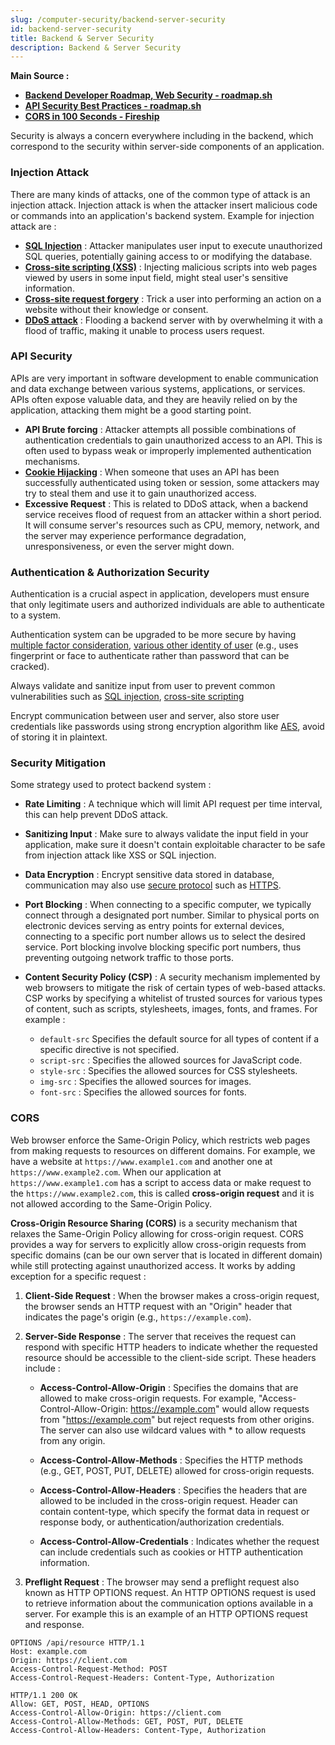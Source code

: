 ```yaml
---
slug: /computer-security/backend-server-security
id: backend-server-security
title: Backend & Server Security
description: Backend & Server Security
---
```


**Main Source :**

- **[Backend Developer Roadmap, Web Security - roadmap.sh](https://roadmap.sh/backend)**
- **[API Security Best Practices - roadmap.sh](https://roadmap.sh/best-practices/api-security)**
- **[CORS in 100 Seconds - Fireship](https://youtu.be/4KHiSt0oLJ0?si=YOAgWDaYEHJRCFoH)**

Security is always a concern everywhere including in the backend, which correspond to the security within server-side components of an application.

### Injection Attack

There are many kinds of attacks, one of the common type of attack is an injection attack. Injection attack is when the attacker insert malicious code or commands into an application's backend system. Example for injection attack are :

- **[SQL Injection](/computer-security/web-security#sql-injection)** : Attacker manipulates user input to execute unauthorized SQL queries, potentially gaining access to or modifying the database.
- **[Cross-site scripting (XSS)](/computer-security/web-security#cross-site-scripting-xss)** : Injecting malicious scripts into web pages viewed by users in some input field, might steal user's sensitive information.
- **[Cross-site request forgery](/computer-security/web-security#cross-site-request-forgery)** : Trick a user into performing an action on a website without their knowledge or consent.
- **[DDoS attack](/computer-security/network-security#ddos-attack)** : Flooding a backend server with by overwhelming it with a flood of traffic, making it unable to process users request.

### API Security

APIs are very important in software development to enable communication and data exchange between various systems, applications, or services. APIs often expose valuable data, and they are heavily relied on by the application, attacking them might be a good starting point.

- **API Brute forcing** : Attacker attempts all possible combinations of authentication credentials to gain unauthorized access to an API. This is often used to bypass weak or improperly implemented authentication mechanisms.
- **[Cookie Hijacking](/computer-security/web-security#cookie-hijacking)** : When someone that uses an API has been successfully authenticated using token or session, some attackers may try to steal them and use it to gain unauthorized access.
- **Excessive Request** : This is related to DDoS attack, when a backend service receives flood of request from an attacker within a short period. It will consume server's resources such as CPU, memory, network, and the server may experience performance degradation, unresponsiveness, or even the server might down.

### Authentication & Authorization Security

Authentication is a crucial aspect in application, developers must ensure that only legitimate users and authorized individuals are able to authenticate to a system.

Authentication system can be upgraded to be more secure by having [multiple factor consideration](/backend-development/authentication#authentication-factor-number), [various other identity of user](/backend-development/authentication#authentication-factor) (e.g., uses fingerprint or face to authenticate rather than password that can be cracked).

Always validate and sanitize input from user to prevent common vulnerabilities such as [SQL injection](/computer-security/web-security#sql-injection), [cross-site scripting](/computer-security/web-security#cross-site-scripting-xss)

Encrypt communication between user and server, also store user credentials like passwords using strong encryption algorithm like [AES](/computer-security/aes), avoid of storing it in plaintext.

### Security Mitigation

Some strategy used to protect backend system :

- **Rate Limiting** : A technique which will limit API request per time interval, this can help prevent DDoS attack.
- **Sanitizing Input** : Make sure to always validate the input field in your application, make sure it doesn't contain exploitable character to be safe from injection attack like XSS or SQL injection.
- **Data Encryption** : Encrypt sensitive data stored in database, communication may also use [secure protocol](/computer-networking/network-encryption) such as [HTTPS](/computer-networking/http-https#https).
- **Port Blocking** : When connecting to a specific computer, we typically connect through a designated port number. Similar to physical ports on electronic devices serving as entry points for external devices, connecting to a specific port number allows us to select the desired service. Port blocking involve blocking specific port numbers, thus preventing outgoing network traffic to those ports.
- **Content Security Policy (CSP)** : A security mechanism implemented by web browsers to mitigate the risk of certain types of web-based attacks. CSP works by specifying a whitelist of trusted sources for various types of content, such as scripts, stylesheets, images, fonts, and frames. For example :

  - `default-src` Specifies the default source for all types of content if a specific directive is not specified.
  - `script-src` : Specifies the allowed sources for JavaScript code.
  - `style-src` : Specifies the allowed sources for CSS stylesheets.
  - `img-src` : Specifies the allowed sources for images.
  - `font-src` : Specifies the allowed sources for fonts.

### CORS

Web browser enforce the Same-Origin Policy, which restricts web pages from making requests to resources on different domains. For example, we have a website at `https://www.example1.com` and another one at `https://www.example2.com`. When our application at `https://www.example1.com` has a script to access data or make request to the `https://www.example2.com`, this is called **cross-origin request** and it is not allowed according to the Same-Origin Policy.

**Cross-Origin Resource Sharing (CORS)** is a security mechanism that relaxes the Same-Origin Policy allowing for cross-origin request. CORS provides a way for servers to explicitly allow cross-origin requests from specific domains (can be our own server that is located in different domain) while still protecting against unauthorized access. It works by adding exception for a specific request :

1. **Client-Side Request** : When the browser makes a cross-origin request, the browser sends an HTTP request with an "Origin" header that indicates the page's origin (e.g., `https://example.com`).

2. **Server-Side Response** : The server that receives the request can respond with specific HTTP headers to indicate whether the requested resource should be accessible to the client-side script. These headers include :

   - **Access-Control-Allow-Origin** : Specifies the domains that are allowed to make cross-origin requests. For example, "Access-Control-Allow-Origin: https://example.com" would allow requests from "https://example.com" but reject requests from other origins. The server can also use wildcard values with \* to allow requests from any origin.

   - **Access-Control-Allow-Methods** : Specifies the HTTP methods (e.g., GET, POST, PUT, DELETE) allowed for cross-origin requests.

   - **Access-Control-Allow-Headers** : Specifies the headers that are allowed to be included in the cross-origin request. Header can contain content-type, which specify the format data in request or response body, or authentication/authorization credentials.

   - **Access-Control-Allow-Credentials** : Indicates whether the request can include credentials such as cookies or HTTP authentication information.

3. **Preflight Request** : The browser may send a preflight request also known as HTTP OPTIONS request. An HTTP OPTIONS request is used to retrieve information about the communication options available in a server. For example this is an example of an HTTP OPTIONS request and response.

```http
OPTIONS /api/resource HTTP/1.1
Host: example.com
Origin: https://client.com
Access-Control-Request-Method: POST
Access-Control-Request-Headers: Content-Type, Authorization
```

```http
HTTP/1.1 200 OK
Allow: GET, POST, HEAD, OPTIONS
Access-Control-Allow-Origin: https://client.com
Access-Control-Allow-Methods: GET, POST, PUT, DELETE
Access-Control-Allow-Headers: Content-Type, Authorization
```

